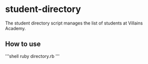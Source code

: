 # student-directory

The student directory script manages the list of students at Villains Academy.

## How to use

'''shell
ruby directory.rb
'''

